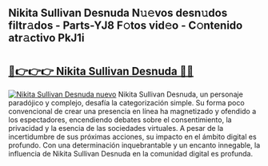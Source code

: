 ## Nikita Sullivan Desnuda N𝚞𝚎vos desn𝚞dos filtr𝚊dos - Parts-YJ8 F𝚘tos vid𝚎o - C𝚘ntenido atr𝚊ctivo PkJ1i

# <h2><a href="http://mbd7ky7.tromn.icu/?c=Nikita+Sullivan+Desnuda">🔗👉👉👉 Nikita Sullivan Desnuda 🔗🔗</a></h2>

[![Nikita Sullivan Desnuda nuevo](https://i.imgur.com/pEAQMta.gif)](http://mbd7ky7.tromn.icu/?c=Nikita+Sullivan+Desnuda)
Nikita Sullivan Desnuda, un personaje paradójico y complejo, desafía la categorización simple. Su forma poco convencional de crear una presencia en línea ha magnetizado y ofendido a los espectadores, encendiendo debates sobre el consentimiento, la privacidad y la esencia de las sociedades virtuales. A pesar de la incertidumbre de sus próximas acciones, su impacto en el ámbito digital es profundo. Con una determinación inquebrantable y un encanto innegable, la influencia de Nikita Sullivan Desnuda en la comunidad digital es profunda.
